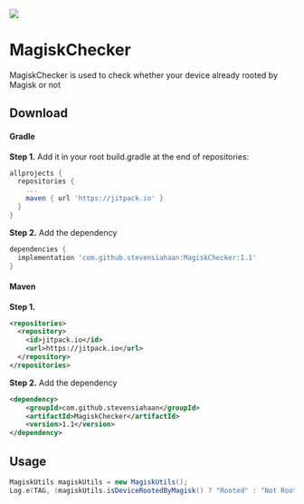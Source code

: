 [![](https://jitpack.io/v/stevensiahaan/MagiskChecker.svg)](https://jitpack.io/#stevensiahaan/MagiskChecker)

# MagiskChecker
MagiskChecker is used to check whether your device already rooted by Magisk or not

## Download
#### Gradle
**Step 1.** Add it in your root build.gradle at the end of repositories:
```gradle
allprojects {
  repositories {
    ...
    maven { url 'https://jitpack.io' }
  }
}
```

 **Step 2.** Add the dependency
```gradle
dependencies {
  implementation 'com.github.stevensiahaan:MagiskChecker:1.1'
}
```
#### Maven
**Step 1.**
```xml
<repositories>
  <repository>
    <id>jitpack.io</id>
    <url>https://jitpack.io</url>
  </repository>
</repositories>
```

 **Step 2.** Add the dependency
```xml
<dependency>
	<groupId>com.github.stevensiahaan</groupId>
	<artifactId>MagiskChecker</artifactId>
	<version>1.1</version>
</dependency>
```

## Usage
```java
MagiskUtils magiskUtils = new MagiskUtils();
Log.e(TAG, (magiskUtils.isDeviceRootedByMagisk() ? "Rooted" : "Not Rooted"));
```
